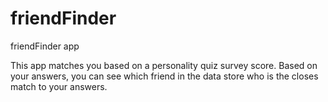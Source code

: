 # friendFinder
friendFinder app

This app matches you based on a personality quiz survey score. Based on your answers, you can see which friend in the data store who is the closes match to your answers.
